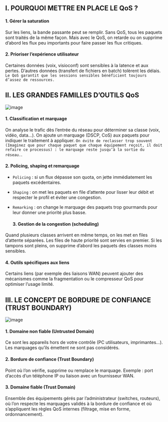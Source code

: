 ## I. POURQUOI METTRE EN PLACE LE QoS ?

  #### 1. Gérer la saturation

Sur les liens, la bande passante peut se remplir. Sans QoS, tous les paquets sont traités de la même façon. Mais avec le QoS, on retarde ou on supprime d’abord les flux peu importants pour faire passer les flux critiques.

  #### 2. Prioriser l’expérience utilisateur

Certaines données (voix, visioconf) sont sensibles à la latence et aux pertes. D’autres données (transfert de fichiers en batch) tolèrent les délais. `Le QoS garantit que les sessions sensibles bénéficient toujours d’assez de ressources.`

## II. LES GRANDES FAMILLES D’OUTILS QoS

![image](https://github.com/user-attachments/assets/bc5d0c3c-7365-4b1f-9af3-080d22a76edd)

  #### 1. Classification et marquage

On analyse le trafic dès l’entrée du réseau pour déterminer sa classe (voix, vidéo, data…). On ajoute un marquage (DSCP, CoS) aux paquets pour indiquer le traitement à appliquer. `On évite de reclasser trop souvent (Imaginez que pour chaque paquet que chaque équipement reçoit, il doit refaire ce processus) : le marquage reste jusqu’à la sortie du réseau.`. 

  #### 2. Policing, shaping et remarquage

- `Policing` : si un flux dépasse son quota, on jette immédiatement les paquets excédentaires.

- `Shaping` : on met les paquets en file d’attente pour lisser leur débit et respecter le profil et éviter une congestion.

- `Remarking` : on change le marquage des paquets trop gourmands pour leur donner une priorité plus basse.

  #### 3. Gestion de la congestion (scheduling)

Quand plusieurs classes arrivent en même temps, on les met en files d’attente séparées. Les files de haute priorité sont servies en premier. Si les tampons sont pleins, on supprime d’abord les paquets des classes moins sensibles.

  #### 4. Outils spécifiques aux liens

Certains liens (par exemple des liaisons WAN) peuvent ajouter des mécanismes comme la fragmentation ou le compresseur QoS pour optimiser l’usage limité.

## III. LE CONCEPT DE BORDURE DE CONFIANCE (TRUST BOUNDARY)

![image](https://github.com/user-attachments/assets/e711f799-594f-45a2-aaa7-7cada44e9e05)

  #### 1. Domaine non fiable (Untrusted Domain)

Ce sont les appareils hors de votre contrôle (PC utilisateurs, imprimantes…). Les marquages qu’ils émettent ne sont pas considérés.

  #### 2. Bordure de confiance (Trust Boundary)

Point où l’on vérifie, supprime ou remplace le marquage. Exemple : port d’accès d’un téléphone IP ou liaison avec un fournisseur WAN.

  #### 3. Domaine fiable (Trust Domain)

Ensemble des équipements gérés par l’administrateur (switches, routeurs), où l’on respecte les marquages validés à la bordure de confiance et où s’appliquent les règles QoS internes (filtrage, mise en forme, ordonnancement). 
